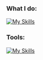 ### What I do:
[![My Skills](https://skillicons.dev/icons?i=html,js,ts,css,sass,java&perline=3)](https://skillicons.dev)

### Tools:

[![My Skills](https://skillicons.dev/icons?i=idea,figma&perline=3)](https://skillicons.dev)

<!--[![Top Langs](https://github-readme-stats.vercel.app/api/top-langs/?username=phuoc&theme=onedark)](https://github.com/anuraghazra/github-readme-stats)>

